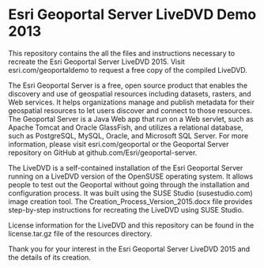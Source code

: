 Esri Geoportal Server LiveDVD Demo 2013
=================

This repository contains the all the files and instructions necessary to recreate the Esri Geoportal Server LiveDVD 2015. Visit esri.com/geoportaldemo to request a free copy of the compiled LiveDVD.

The Esri Geoportal Server is a free, open source product that enables the discovery and use of geospatial resources including datasets, rasters, and Web services. It helps organizations manage and publish metadata for their geospatial resources to let users discover and connect to those resources. The Geoportal Server is a Java Web app that run on a Web servlet, such as Apache Tomcat and Oracle GlassFish, and utilizes a relational database, such as PostgreSQL, MySQL, Oracle, and Microsoft SQL Server. For more information, please visit esri.com/geoportal or the Geoportal Server repository on GitHub at github.com/Esri/geoportal-server.

The LiveDVD is a self-contained installation of the Esri Geoportal Server running on a LiveDVD version of the OpenSUSE operating system. It allows people to test out the Geoportal without going through the installation and configuration process. It was built using the SUSE Studio (susestudio.com) image creation tool. The Creation_Process_Version_2015.docx file provides step-by-step instructions for recreating the LiveDVD using SUSE Studio.

License information for the LiveDVD and this repository can be found in the license.tar.gz file of the resources directory.

Thank you for your interest in the Esri Geoportal Server LiveDVD 2015 and the details of its creation.
